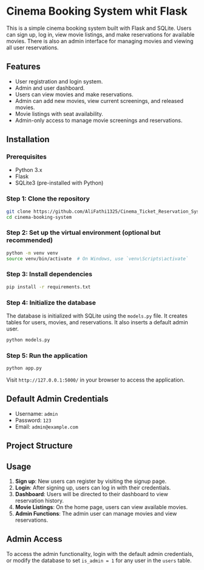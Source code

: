 <!-- @format -->

# Cinema Booking System whit Flask

This is a simple cinema booking system built with Flask and SQLite. Users can sign up, log in, view movie listings, and make reservations for available movies. There is also an admin interface for managing movies and viewing all user reservations.

## Features

- User registration and login system.
- Admin and user dashboard.
- Users can view movies and make reservations.
- Admin can add new movies, view current screenings, and released movies.
- Movie listings with seat availability.
- Admin-only access to manage movie screenings and reservations.

## Installation

### Prerequisites

- Python 3.x
- Flask
- SQLite3 (pre-installed with Python)

### Step 1: Clone the repository

```bash
git clone https://github.com/AliFathi1325/Cinema_Ticket_Reservation_System_Flask.git
cd cinema-booking-system
```

### Step 2: Set up the virtual environment (optional but recommended)

```bash
python -m venv venv
source venv/bin/activate  # On Windows, use `venv\Scripts\activate`
```

### Step 3: Install dependencies

```bash
pip install -r requirements.txt
```

### Step 4: Initialize the database

The database is initialized with SQLite using the `models.py` file. It creates tables for users, movies, and reservations. It also inserts a default admin user.

```bash
python models.py
```

### Step 5: Run the application

```bash
python app.py
```

Visit `http://127.0.0.1:5000/` in your browser to access the application.

## Default Admin Credentials

- Username: `admin`
- Password: `123`
- Email: `admin@example.com`

## Project Structure

## Usage

1. **Sign up**: New users can register by visiting the signup page.
2. **Login**: After signing up, users can log in with their credentials.
3. **Dashboard**: Users will be directed to their dashboard to view reservation history.
4. **Movie Listings**: On the home page, users can view available movies.
5. **Admin Functions**: The admin user can manage movies and view reservations.

## Admin Access

To access the admin functionality, login with the default admin credentials, or modify the database to set `is_admin = 1` for any user in the `users` table.
